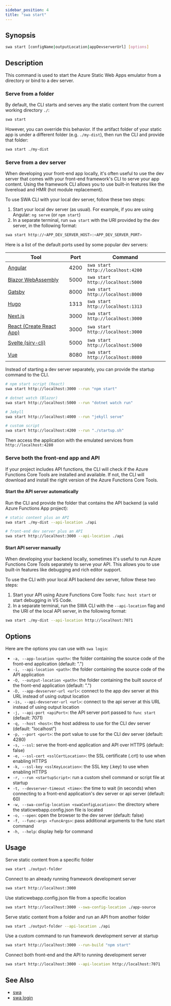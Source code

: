```yaml
---
sidebar_position: 4
title: "swa start"
---
```


## Synopsis

```bash
swa start [configName|outputLocation|appDevserverUrl] [options]
```

## Description

This command is used to start the Azure Static Web Apps emulator from a directory or bind to a dev server.

### Serve from a folder

By default, the CLI starts and serves any the static content from the current working directory `./`:

```bash
swa start
```

However, you can override this behavior. If the artifact folder of your static app is under a different folder (e.g. `./my-dist`), then run the CLI and provide that folder:

```bash
swa start ./my-dist
```

### Serve from a dev server

When developing your front-end app locally, it's often useful to use the dev server that comes with your front-end framework's CLI to serve your app content. Using the framework CLI allows you to use built-in features like the livereload and HMR (hot module replacement).

To use SWA CLI with your local dev server, follow these two steps:

1. Start your local dev server (as usual). For example, if you are using Angular: `ng serve` (or `npm start`)
1. In a separate terminal, run `swa start` with the URI provided by the dev server, in the following format:

```bash
swa start http://<APP_DEV_SERVER_HOST>:<APP_DEV_SERVER_PORT>
```

Here is a list of the default ports used by some popular dev servers:

| Tool                                                                               | Port | Command                           |
| ---------------------------------------------------------------------------------- | ---- | --------------------------------- |
| [Angular](https://angular.io/cli)                                                  | 4200 | `swa start http://localhost:4200` |
| [Blazor WebAssembly](https://dotnet.microsoft.com/apps/aspnet/web-apps/blazor)     | 5000 | `swa start http://localhost:5000` |
| [Gatsby](https://www.gatsbyjs.com/docs/gatsby-cli/)                                | 8000 | `swa start http://localhost:8000` |
| [Hugo](https://gohugo.io/commands/hugo_server/)                                    | 1313 | `swa start http://localhost:1313` |
| [Next.js](https://nextjs.org/)                                                     | 3000 | `swa start http://localhost:3000` |
| [React (Create React App)](https://reactjs.org/docs/create-a-new-react-app.html)   | 3000 | `swa start http://localhost:3000` |
| [Svelte (sirv-cli)](https://github.com/lukeed/sirv/tree/master/packages/sirv-cli/) | 5000 | `swa start http://localhost:5000` |
| [Vue](https://cli.vuejs.org/)                                                      | 8080 | `swa start http://localhost:8080` |

Instead of starting a dev server separately, you can provide the startup command to the CLI.

```bash
# npm start script (React)
swa start http://localhost:3000 --run "npm start"

# dotnet watch (Blazor)
swa start http://localhost:5000 --run "dotnet watch run"

# Jekyll
swa start http://localhost:4000 --run "jekyll serve"

# custom script
swa start http://localhost:4200 --run "./startup.sh"
```

Then access the application with the emulated services from `http://localhost:4280`

### Serve both the front-end app and API

If your project includes API functions, the CLI will check if the Azure Functions Core Tools are installed and available. If not, the CLI will download and install the right version of the Azure Functions Core Tools.

#### Start the API server automatically

Run the CLI and provide the folder that contains the API backend (a valid Azure Functions App project):

```bash
# static content plus an API
swa start ./my-dist --api-location ./api

# front-end dev server plus an API
swa start http://localhost:3000 --api-location ./api
```

#### Start API server manually

When developing your backend locally, sometimes it's useful to run Azure Functions Core Tools separately to serve your API. This allows you to use built-in features like debugging and rich editor support.

To use the CLI with your local API backend dev server, follow these two steps:

1. Start your API using Azure Functions Core Tools: `func host start` or start debugging in VS Code.
2. In a separate terminal, run the SWA CLI with the `--api-location` flag and the URI of the local API server, in the following format:

```bash
swa start ./my-dist --api-location http://localhost:7071
```

## Options

Here are the options you can use with `swa login`:

- `-a, --app-location <path>`: the folder containing the source code of the front-end application (default: ".")
- `-i, --api-location <path>`: the folder containing the source code of the API application
- `-O, --output-location <path>`: the folder containing the built source of the front-end application (default: ".")
- `-D, --app-devserver-url <url>`: connect to the app dev server at this URL instead of using output location
- `-is, --api-devserver-url <url>`: connect to the api server at this URL instead of using output location
- `-j, --api-port <apiPort>`: the API server port passed to `func start` (default: 7071)
- `-q, --host <host>`: the host address to use for the CLI dev server (default: "localhost")
- `-p, --port <port>`: the port value to use for the CLI dev server (default: 4280)
- `-s, --ssl`: serve the front-end application and API over HTTPS (default: false)
- `-e, --ssl-cert <sslCertLocation>`: the SSL certificate (.crt) to use when enabling HTTPS
- `-k, --ssl-key <sslKeyLocation>`: the SSL key (.key) to use when enabling HTTPS
- `-r, --run <startupScript>`: run a custom shell command or script file at startup
- `-t, --devserver-timeout <time>`: the time to wait (in seconds) when connecting to a front-end application's dev server or api server (default: 60)
- `-w, --swa-config-location <swaConfigLocation>`: the directory where the staticwebapp.config.json file is located
- `-o, --open`: open the browser to the dev server (default: false)
- `-f, --func-args <funcArgs>`: pass additional arguments to the func start command
- `-h, --help`: display help for command

## Usage

Serve static content from a specific folder

```bash
swa start ./output-folder
```

Connect to an already running framework development server

```bash
swa start http://localhost:3000
```

Use staticwebapp.config.json file from a specific location

```bash
swa start http://localhost:3000 --swa-config-location ./app-source
```

Serve static content from a folder and run an API from another folder

```bash
swa start ./output-folder --api-location ./api
```

Use a custom command to run framework development server at startup

```bash
swa start http://localhost:3000 --run-build "npm start"
```

Connect both front-end and the API to running development server

```bash
swa start http://localhost:3000 --api-location http://localhost:7071
```

## See Also

- [swa](./swa)
- [swa login](./swa-login)
